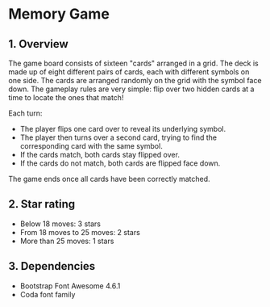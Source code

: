 # Memory Game

## 1. Overview
The game board consists of sixteen "cards" arranged in a grid. The deck is made up of eight different pairs of cards, each with different symbols on one side. The cards are arranged randomly on the grid with the symbol face down. The gameplay rules are very simple: flip over two hidden cards at a time to locate the ones that match!

Each turn:
- The player flips one card over to reveal its underlying symbol.
- The player then turns over a second card, trying to find the corresponding card with the same symbol.
- If the cards match, both cards stay flipped over.
- If the cards do not match, both cards are flipped face down.

The game ends once all cards have been correctly matched.

## 2. Star rating
- Below 18 moves: 3 stars
- From 18 moves to 25 moves: 2 stars
- More than 25 moves: 1 stars

## 3. Dependencies
- Bootstrap Font Awesome 4.6.1
- Coda font family
